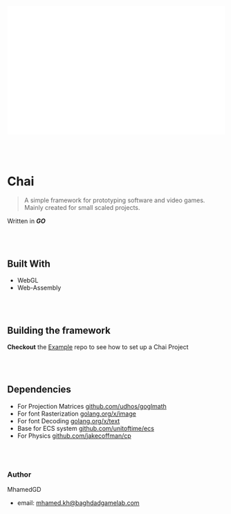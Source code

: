<br>

![Chai Logo](Assets/Chai_Logo.png)

<br><br>
# Chai

>   A simple framework for prototyping software and video games. Mainly created for small scaled projects.


Written in ***GO***

<br><br>

## Built With
* WebGL
* Web-Assembly

<br><br>


## Building the framework

**Checkout** the [Example](https://github.com/mhamedGd/chai_examples) repo to see how to set up a Chai Project

<br><br>

## Dependencies
* For Projection Matrices [github.com/udhos/goglmath](https://github.com/udhos/goglmath)
* For font Rasterization [golang.org/x/image](https://golang.org/x/image)
* For font Decoding [golang.org/x/text](https://org/x/text)
* Base for ECS system [github.com/unitoftime/ecs](https://github.com/unitoftime/ecs)
* For Physics [github.com/jakecoffman/cp](https://github.com/jakecoffman/cp)

<br><br>

### Author
MhamedGD
* email: mhamed.kh@baghdadgamelab.com